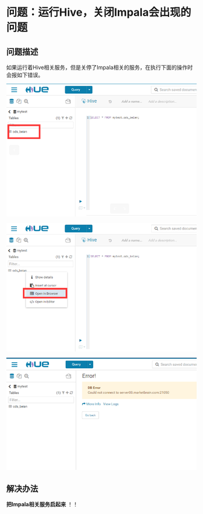 问题：运行Hive，关闭Impala会出现的问题
================================================================================
## 问题描述
如果运行着Hive相关服务，但是关停了Impala相关的服务，在执行下面的操作时会报如下错误。

![图1](img/1.png)

![图2](img/2.png)

![图3](img/3.png)

## 解决办法
**把Impala相关服务启起来** ！！
